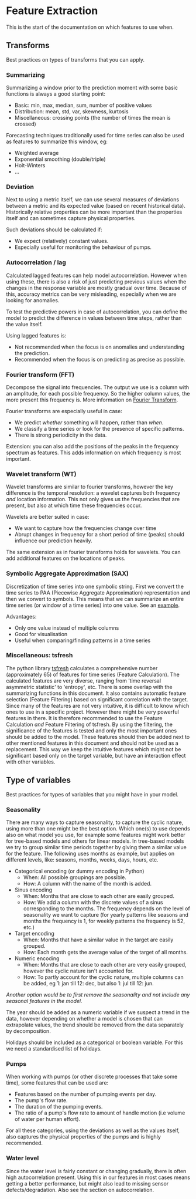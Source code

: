 Feature Extraction
==================

This is the start of the documentation on which features to use when.

## Transforms
Best practices on types of transforms that you can apply.

### Summarizing
Summarizing a window prior to the prediction moment with some basic functions is always a good starting point:
- Basic: min, max, median, sum, number of positive values
- Distribution: mean, std, var, skewness, kurtosis
- Miscellaneous: crossing points (the number of times the mean is crossed)

Forecasting techniques traditionally used for time series can also be used as features to summarize this window, eg: 
- Weighted average
- Exponential smoothing (double/triple)
- Holt-Winters
- ...

### Deviation
Next to using a metric itself, we can use several measures of deviations between a metric and its expected value (based on recent historical data). Historically relative properties can be more important than the properties itself and can sometimes capture physical properties.

Such deviations should be calculated if:
- We expect (relatively) constant values.
- Especially useful for monitoring the behaviour of pumps.

### Autocorrelation / lag
Calculated lagged features can help model autocorrelation. However when using these, there is also a risk of just predicting previous values when the changes in the response variable are mostly gradual over time. Because of this, accuracy metrics can be very misleading, especially when we are looking for anomalies.

To test the predictive powers in case of autocorrelation, you can define the model to predict the difference in values between time steps, rather than the value itself. 

Using lagged features is:
- Not recommended when the focus is on anomalies and understanding the prediction.
- Recommended when the focus is on predicting as precise as possible.

### Fourier transform (FFT)
Decompose the signal into frequencies. The output we use is a column with an amplitude, for each possible frequency. So the higher column values, the more present this frequency is. More information on [Fourier Transform](https://en.wikipedia.org/wiki/Fourier_transform).

Fourier transforms are especially useful in case:
- We predict *whether* something will happen, rather than *when*.
- We classify a time series or look for the presence of specific patterns.
- There is strong periodicity in the data.

Extension: you can also add the positions of the peaks in the frequency spectrum as features. This adds information on which frequency is most important.

### Wavelet transform (WT)
Wavelet transforms are similar to fourier transforms, however the key difference is the temporal resolution: a wavelet captures both frequency *and* location information. This not only gives us the frequencies that are present, but also at which time these frequencies occur.

Wavelets are better suited in case:
- We want to capture how the frequencies change over time
- Abrupt changes in frequency for a short period of time (peaks) should influence our prediction heavily.

The same extension as in fourier transforms holds for wavelets. You can add additional features on the locations of peaks.

### Symbolic Aggregate Approximation (SAX)
Discretization of time series into one symbolic string. First we convert the time series to PAA (Piecewise Aggregate Approximation) representation and then we convert to symbols. This means that we can summarize an entire time series (or window of a time series) into one value. See an [example](https://jmotif.github.io/sax-vsm_site/morea/algorithm/SAX.html).

Advantages:
- Only one value instead of multiple columns
- Good for visualisation
- Useful when comparing/finding patterns in a time series

### Miscellaneous: tsfresh
The python library [tsfresh](https://github.com/blue-yonder/tsfresh) calculates a comprehensive number (approximately 65) of features for time series (Feature Calculation). The calculated features are very diverse, ranging from 'time reversal asymmetric statistic' to 'entropy', etc. There is some overlap with the summarizing functions in this document. It also contains automatic feature selection (Feature Filtering) based on significant correlation with the target. 
Since many of the features are not very intuitive, it is difficult to know which ones to use in a specific project. However there might be very powerful features in there. It is therefore recommended to use the Feature Calculation *and* Feature Filtering of tsfresh. By using the filtering, the significance of the features is tested and only the most important ones should be added to the model. These features should then be added next to other mentioned features in this document and should not be used as a replacement. This way we keep the intuitive features which might not be significant based only on the target variable, but have an interaction effect with other variables. 


## Type of variables
Best practices for types of variables that you might have in your model.

### Seasonality
There are many ways to capture seasonality, to capture the cyclic nature, using more than one might be the best option. Which one(s) to use depends also on what model you use, for example some features might work better for tree-based models and others for linear models. In tree-based models we try to group similar time periods together by giving them a similar value for the feature.
The following uses months as example, but applies on different levels, like: seasons, months, weeks, days, hours, etc.

- Categorical encoding (or dummy encoding in Python)
    - When: All possible groupings are possible.
    - How: A column with the name of the month is added.
- Sinus encoding
    - When: Months that are close to each other are easily grouped. 
    - How: We add a column with the discrete values of a sinus corresponding to the months. The frequency depends on the level of seasonality we want to capture (for yearly patterns like seasons and months the frequency is 1, for weekly patterns the frequency is 52, etc.)
- Target encoding
    - When: Months that have a similar value in the target are easily grouped.
    - How: Each month gets the average value of the target of all months. 
- Numeric encoding
    - When: Months that are close to each other are very easily grouped, however the cyclic nature isn't accounted for.
    - How: To partly account for the cyclic nature, multiple columns can be added, eg 1: jan till 12: dec, but also 1: jul till 12: jun.

*Another option would be to first remove the seasonality and not include any seasonal features in the model.*

The year should be added as a numeric variable if we suspect a trend in the data, however depending on whether a model is chosen that can extrapolate values, the trend should be removed from the data separately by decomposition.

Holidays should be included as a categorical or boolean variable. For this we need a standardised list of holidays.

### Pumps
When working with pumps (or other discrete processes that take some time), some features that can be used are:
- Features based on the number of pumping events per day.
- The pump's flow rate.
- The duration of the pumping events.
- The ratio of a pump's flow rate to amount of handle motion (i.e volume of water per human effort).

For all these categories, using the deviations as well as the values itself, also captures the physical properties of the pumps and is highly recommended.

### Water level
Since the water level is fairly constant or changing gradually, there is often high autocorrelation present. Using this in our features in most cases means getting a better performance, but might also lead to missing sensor defects/degradation. Also see the section on autocorrelation. 

